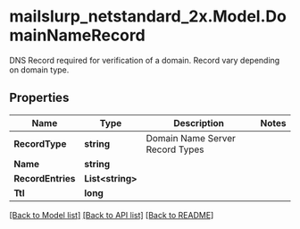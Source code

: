 # mailslurp_netstandard_2x.Model.DomainNameRecord
DNS Record required for verification of a domain. Record vary depending on domain type.

## Properties

Name | Type | Description | Notes
------------ | ------------- | ------------- | -------------
**RecordType** | **string** | Domain Name Server Record Types | 
**Name** | **string** |  | 
**RecordEntries** | **List&lt;string&gt;** |  | 
**Ttl** | **long** |  | 

[[Back to Model list]](../README#documentation-for-models) [[Back to API list]](../README#documentation-for-api-endpoints) [[Back to README]](../README)

